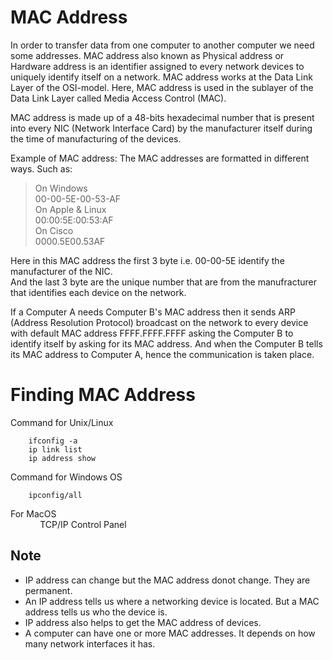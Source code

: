 # MAC Address

In order to transfer data from one computer to another computer we need some addresses. MAC address also known as Physical address or Hardware address is an identifier assigned to every network devices to uniquely identify itself on a network. MAC address works at the Data Link Layer of the OSI-model. Here, MAC address is used in the sublayer of the Data Link Layer called Media Access Control (MAC).

MAC address is made up of a 48-bits hexadecimal number that is present into every NIC (Network Interface Card) by the manufacturer itself during the time of manufacturing of the devices.

Example of MAC address:
The MAC addresses are formatted in different ways. Such as:

> On Windows \
> 00-00-5E-00-53-AF \
> On Apple & Linux \
> 00:00:5E:00:53:AF \
> On Cisco \
> 0000.5E00.53AF

Here in this MAC address the first 3 byte i.e. 00-00-5E identify the manufacturer of the NIC. \
And the last 3 byte are the unique number that are from the manufracturer that identifies each device on the network.

If a Computer A needs Computer B's MAC address then it sends ARP (Address Resolution Protocol) broadcast on the network to every device with default MAC address FFFF.FFFF.FFFF asking the Computer B to identify itself by asking for its MAC address. And when the Computer B tells its MAC address to Computer A, hence the communication is taken place.

# Finding MAC Address

Command for Unix/Linux

```console
    ifconfig -a
    ip link list
    ip address show
```

Command for Windows OS

```console
    ipconfig/all
```

For MacOS \
&nbsp;&nbsp;&nbsp;&nbsp;&nbsp;&nbsp;&nbsp;&nbsp;&nbsp;&nbsp;&nbsp;&nbsp;TCP/IP Control Panel

## Note

- IP address can change but the MAC address donot change. They are permanent.
- An IP address tells us where a networking device is located. But a MAC address tells us who the device is.
- IP address also helps to get the MAC address of devices.
- A computer can have one or more MAC addresses. It depends on how many network interfaces it has.
